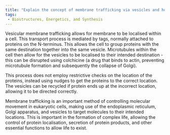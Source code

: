 ```yaml
---
title: "Explain the concept of membrane trafficking via vesicles and how it allows for the control of molecule movement in eukaryotic cells."
tags:
 - Biostructures, Energetics, and Synthesis
---
```

Vesicular membrane trafficking allows for membrane to be localised within a cell. This transport process is mediated by tags, normally attached to proteins on the N-terminus. This allows the cell to group proteins with the same destination together into the same vesicle. Microtubules within the cell then allow for the vesicles to be localised to their intended destination - this can be disrupted using colchicine (a drug that binds to actin, preventing microtubule formation and subsequently the collapse of Golgi).

This process does not employ restrictive checks on the location of the proteins, instead using nudges to get the proteins to the correct location. The vesicles can be recycled if protein ends up at the incorrect location, allowing it to be directed correctly. 

Membrane trafficking is an important method of controlling molecular movement in eukaryotic cells, making use of the endoplasmic reticulum, Golgi apparatus, and vesicles to target molecules to their intended locations. This is important in the formation of complex life, allowing the control of protein localisation, secretion of protein products, and other essential functions to allow life to exist. 
